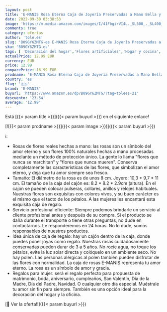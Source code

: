 ```yaml
---
layout: post
title: 'E-MANIS Rosa Eterna Caja de Joyería Preservadas a Mano Bella y La Bestia  San Valentin Novia Regalos para Bodas de Oro Aniversario Pareja Originales para Mujer tu Madre Cumpleaños Navidad  Amarillo '
date: 2022-09-30 03:38:53
image: 'https://m.media-amazon.com/images/I/41FbgirVI4L._SL500_._SL400_.jpg'
comments: true
category: ofertas
author: 'tole.es'
slug: 'B09GY6ZMTG-es E-MANIS Rosa Eterna Caja de Joyería Preservadas a Mano...'
sku: 'B09GY6ZMTG-es'
tags: [ 'Decoración del hogar','Flores artificiales','Hogar y cocina','Plantas y flores artificiales','e-manis','navidad','🇪🇸', ]
actualPrice: 12.99 EUR
currency: EUR
price: 12.99
comparePrice: 16.99 EUR
prodname: 'E-MANIS Rosa Eterna Caja de Joyería Preservadas a Mano Bella y La Bestia  San Valentin Novia Regalos para Bodas de Oro Aniversario Pareja Originales para Mujer tu Madre Cumpleaños Navidad  Amarillo '
country: 'es'
flag: '🇪🇸'
brand: 'E-MANIS'
buyurl: 'https://www.amazon.es/dp/B09GY6ZMTG/?tag=tolees-21'
descuento: '23.54'
average: '12.99'
---
```


Está [{{< param title >}}]({{< param buyurl >}}) en el siguiente enlace!

[![{{< param prodname >}}]({{< param image >}})]({{< param buyurl >}})

ℹ️:

- Rosas de flores reales hechas a mano: las rosas son un símbolo del amor eterno y son flores 100% naturales hechas a mano procesadas mediante un método de protección único. La gente lo llama "flores que nunca se marchitan" y "flores que nunca mueren". Conserva completamente las características de las flores, que simbolizan el amor eterno, y deja que tu amor siempre sea fresco.
- Tamaño: El diámetro de la rosa es de unos 8 cm. Joyero: 10,3 * 9,7 * 11 cm. El tamaño de la caja del cajón es: 8.2 * 8.2 * 2.9cm (altura). En el cajón se pueden colocar pulseras, collares, anillos y relojes habituales. Nuestras flores son exquisitas con colores vivos, y su buen carácter es el mismo que el tacto de los pétalos. A las mujeres les encantará esta exquisita caja de regalo.
- Servicio profesional eficiente: Siempre podemos brindarle un servicio al cliente profesional antes y después de su compra. Si el producto se daña durante el transporte o tiene otras preguntas, no dude en contactarnos. Le responderemos en 24 horas. No lo dude, somos responsables de nuestros productos.
- Idea única de caja de regalo: hay un cajón dentro de la caja, donde puedes poner joyas como regalo. Nuestras rosas cuidadosamente conservadas pueden durar de 3 a 5 años. No rocíe agua, no toque los pétalos, evite la luz solar directa y colóquelo en un ambiente seco. No hay polen. Las personas alérgicas al polen también pueden disfrutar de las flores con normalidad. La caja de rosas E-MANIS representa tu amor eterno. La rosa es un símbolo de amor y gracia.
- Regalos para mujer: será el regalo perfecto para propuesta de matrimonio, boda, aniversario, cumpleaños, San Valentín, Día de la Madre, Día del Padre, Navidad. O cualquier otro día especial. Muéstrale tu amor sin fin para siempre. También es una opción ideal para la decoración del hogar y la oficina.

[🛒 Ver la oferta!!]({{< param buyurl >}})
